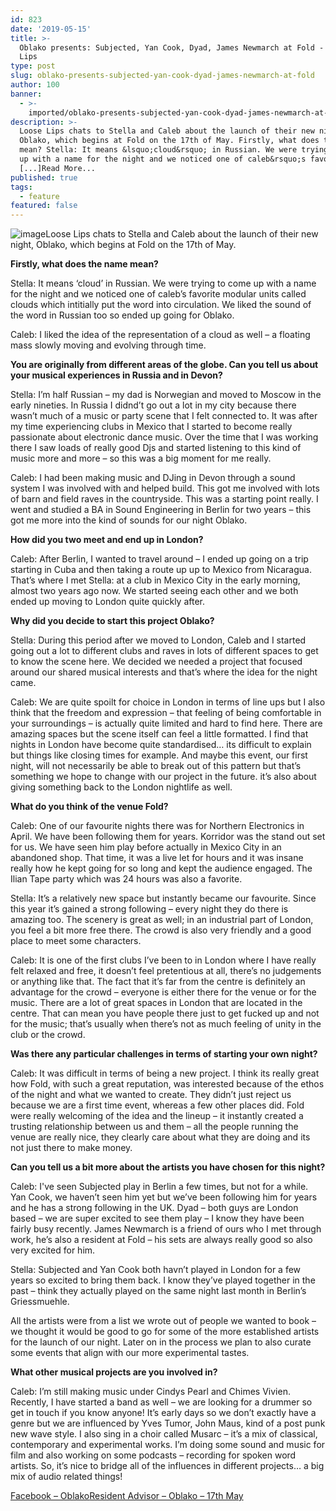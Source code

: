 ```yaml
---
id: 823
date: '2019-05-15'
title: >-
  Oblako presents: Subjected, Yan Cook, Dyad, James Newmarch at Fold - Loose
  Lips
type: post
slug: oblako-presents-subjected-yan-cook-dyad-james-newmarch-at-fold
author: 100
banner:
  - >-
    imported/oblako-presents-subjected-yan-cook-dyad-james-newmarch-at-fold/image823.jpeg
description: >-
  Loose Lips chats to Stella and Caleb about the launch of their new night,
  Oblako, which begins at Fold on the 17th of May. Firstly, what does the name
  mean? Stella: It means &lsquo;cloud&rsquo; in Russian. We were trying to come
  up with a name for the night and we noticed one of caleb&rsquo;s favorite
  [...]Read More...
published: true
tags:
  - feature
featured: false
---
```

![image](../imported/oblako-presents-subjected-yan-cook-dyad-james-newmarch-at-fold/image823.jpeg)Loose Lips chats to Stella and Caleb about the launch of their new night, Oblako, which begins at Fold on the 17th of May.

**Firstly, what does the name mean?**

Stella: It means ‘cloud’ in Russian. We were trying to come up with a name for the night and we noticed one of caleb’s favorite modular units called clouds which intitially put the word into circulation. We liked the sound of the word in Russian too so ended up going for Oblako.

Caleb: I liked the idea of the representation of a cloud as well – a floating mass slowly moving and evolving through time. 

**You are originally from different areas of the globe. Can you tell us about your musical experiences in Russia and in Devon?**

Stella: I’m half Russian – my dad is Norwegian and moved to Moscow in the early nineties. In Russia I didnd’t go out a lot in my city because there wasn’t much of a music or party scene that I felt connected to. It was after my time experiencing clubs in Mexico that I started to become really passionate about electronic dance music. Over the time that I was working there I saw loads of really good Djs and started listening to this kind of music more and more – so this was a big moment for me really.

Caleb: I had been making music and DJing in Devon through a sound system I was involved with and helped build. This got me involved with lots of barn and field raves in the countryside. This was a starting point really. I went and studied a BA in Sound Engineering in Berlin for two years – this got me more into the kind of sounds for our night Oblako.

**How did you two meet and end up in London?** 

Caleb: After Berlin, I wanted to travel around – I ended up going on a trip starting in Cuba and then taking a route up up to Mexico from Nicaragua. That’s where I met Stella: at a club in Mexico City in the early morning, almost two years ago now. We started seeing each other and we both ended up moving to London quite quickly after. 

**Why did you decide to start this project Oblako?**

Stella: During this period after we moved to London, Caleb and I started going out a lot to different clubs and raves in lots of different spaces to get to know the scene here. We decided we needed a project that focused around our shared musical interests and that’s where the idea for the night came. 

Caleb: We are quite spoilt for choice in London in terms of line ups but I also think that the freedom and expression – that feeling of being comfortable in your surroundings – is actually quite limited and hard to find here. There are amazing spaces but the scene itself can feel a little formatted. I find that nights in London have become quite standardised… its difficult to explain but things like closing times for example. And maybe this event, our first night, will not necessarily be able to break out of this pattern but that’s something we hope to change with our project in the future. it’s also about giving something back to the London nightlife as well.

**What do you think of the venue Fold?**

Caleb: One of our favourite nights there was for Northern Electronics in April. We have been following them for years. Korridor was the stand out set for us. We have seen him play before actually in Mexico City in an abandoned shop. That time, it was a live let for hours and it was insane really how he kept going for so long and kept the audience engaged. The Ilian Tape party which was 24 hours was also a favorite.

Stella: It’s a relatively new space but instantly became our favourite. Since this year it’s gained a strong following – every night they do there is amazing too. The scenery is great as well; in an industrial part of London, you feel a bit more free there. The crowd is also very friendly and a good place to meet some characters.

Caleb: It is one of the first clubs I’ve been to in London where I have really felt relaxed and free, it doesn’t feel pretentious at all, there’s no judgements or anything like that. The fact that it’s far from the centre is definitely an advantage for the crowd – everyone is either there for the venue or for the music. There are a lot of great spaces in London that are located in the centre. That can mean you have people there just to get fucked up and not for the music; that’s usually when there’s not as much feeling of unity in the club or the crowd.

**Was there any particular challenges in terms of starting your own night?**

Caleb: It was difficult in terms of being a new project. I think its really great how Fold, with such a great reputation, was interested because of the ethos of the night and what we wanted to create. They didn’t just reject us because we are a first time event, whereas a few other places did. Fold were really welcoming of the idea and the lineup – it instantly created a trusting relationship between us and them – all the people running the venue are really nice, they clearly care about what they are doing and its not just there to make money.

**Can you tell us a bit more about the artists you have chosen for this night?**

Caleb: I've seen Subjected play in Berlin a few times, but not for a while. Yan Cook, we haven’t seen him yet but we’ve been following him for years and he has a strong following in the UK. Dyad – both guys are London based – we are super excited to see them play – I know they have been fairly busy recently. James Newmarch is a friend of ours who I met through work, he’s also a resident at Fold – his sets are always really good so also very excited for him.

Stella: Subjected and Yan Cook both havn’t played in London for a few years so excited to bring them back. I know they’ve played together in the past – think they actually played on the same night last month in Berlin’s Griessmuehle.

All the artists were from a list we wrote out of people we wanted to book – we thought it would be good to go for some of the more established artists for the launch of our night. Later on in the process we plan to also curate some events that align with our more experimental tastes.

**What other musical projects are you involved in?**

Caleb: I’m still making music under Cindys Pearl and Chimes Vivien. Recently, I have started a band as well – we are looking for a drummer so get in touch if you know anyone! It’s early days so we don’t exactly have a genre but we are influenced by Yves Tumor, John Maus, kind of a post punk new wave style. I also sing in a choir called Musarc – it’s a mix of classical, contemporary and experimental works. I’m doing some sound and music for film and also working on some podcasts – recording for spoken word artists. So, it’s nice to bridge all of the influences in different projects… a big mix of audio related things!

[Facebook – Oblako](https://www.facebook.com/events/629583254150528/)[Resident Advisor – Oblako – 17th May](https://www.residentadvisor.net/events/1237810)